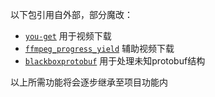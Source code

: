 
以下包引用自外部，部分魔改：

+ [`you-get`][you-get] 用于视频下载
+ [`ffmpeg_progress_yield`][ffmpeg_progress_yield] 辅助视频下载
+ [`blackboxprotobuf`][blackboxprotobuf] 用于处理未知protobuf结构

以上所需功能将会逐步继承至项目功能内

[you-get]: https://github.com/soimort/you-get
[ffmpeg_progress_yield]: https://github.com/slhck/ffmpeg-progress-yield
[blackboxprotobuf]: https://pypi.org/project/blackboxprotobuf/

